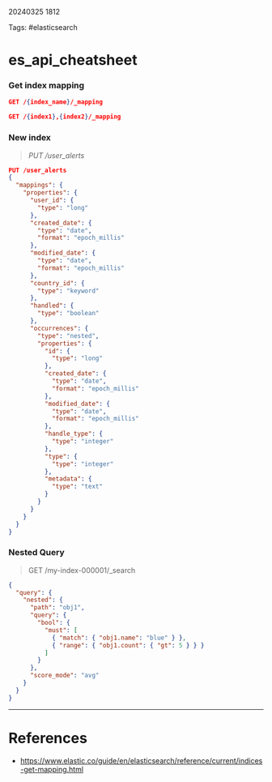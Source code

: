 20240325 1812

Tags: #elasticsearch

# es_api_cheatsheet

### Get index mapping
```json
GET /{index_name}/_mapping

GET /{index1},{index2}/_mapping
```

### New index
> _PUT /user_alerts_ 
```json
PUT /user_alerts
{
  "mappings": {
    "properties": {
      "user_id": {
        "type": "long"
      },
      "created_date": {
        "type": "date",
        "format": "epoch_millis"
      },
      "modified_date": {
        "type": "date",
        "format": "epoch_millis"
      },
      "country_id": {
        "type": "keyword"
      },
      "handled": {
        "type": "boolean"
      },
      "occurrences": {
        "type": "nested", 
        "properties": {
          "id": {
            "type": "long"
          },
          "created_date": {
            "type": "date",
            "format": "epoch_millis"
          },
          "modified_date": {
            "type": "date",
            "format": "epoch_millis"
          },
          "handle_type": {
            "type": "integer"
          },
          "type": {
            "type": "integer"
          },
          "metadata": {
            "type": "text"
          }
        }
      }
    }
  }
}

```

### Nested Query
> GET /my-index-000001/_search
```json
{
  "query": {
    "nested": {
      "path": "obj1",
      "query": {
        "bool": {
          "must": [
            { "match": { "obj1.name": "blue" } },
            { "range": { "obj1.count": { "gt": 5 } } }
          ]
        }
      },
      "score_mode": "avg"
    }
  }
}
```

--- 
# References
- https://www.elastic.co/guide/en/elasticsearch/reference/current/indices-get-mapping.html
